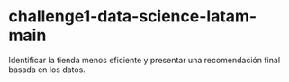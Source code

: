 # challenge1-data-science-latam-main
Identificar la tienda menos eficiente y presentar una recomendación final basada en los datos.
